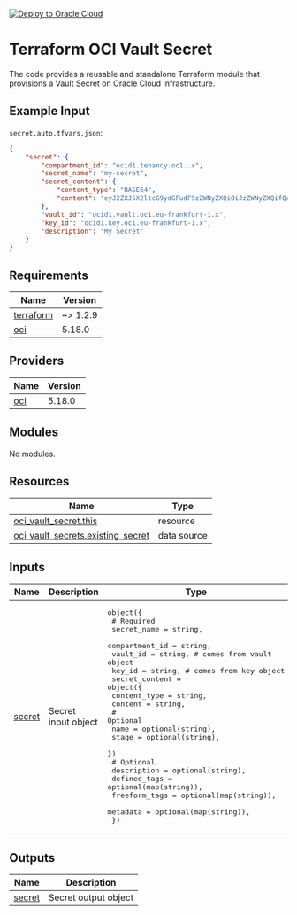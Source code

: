 [![Deploy to Oracle Cloud](https://oci-resourcemanager-plugin.plugins.oci.oraclecloud.com/latest/deploy-to-oracle-cloud.svg)](https://cloud.oracle.com/resourcemanager/stacks/create?zipUrl=https://github.com/avaloqcloud/terraform-oci-vault-secret/archive/refs/heads/main.zip)
# Terraform OCI Vault Secret
The code provides a reusable and standalone Terraform module that provisions a Vault Secret on Oracle Cloud Infrastructure.

## Example Input
`secret.auto.tfvars.json`:
```json
{
    "secret": {
        "compartment_id": "ocid1.tenancy.oc1..x",
        "secret_name": "my-secret",
        "secret_content": {
            "content_type": "BASE64",
            "content": "eyJ2ZXJ5X2ltcG9ydGFudF9zZWNyZXQiOiJzZWNyZXQifQo="
        },
        "vault_id": "ocid1.vault.oc1.eu-frankfurt-1.x",
        "key_id": "ocid1.key.oc1.eu-frankfurt-1.x",
        "description": "My Secret"
    }
}
```

<!-- BEGIN_TF_DOCS -->
## Requirements

| Name | Version |
|------|---------|
| <a name="requirement_terraform"></a> [terraform](#requirement\_terraform) | ~> 1.2.9 |
| <a name="requirement_oci"></a> [oci](#requirement\_oci) | 5.18.0 |

## Providers

| Name | Version |
|------|---------|
| <a name="provider_oci"></a> [oci](#provider\_oci) | 5.18.0 |

## Modules

No modules.

## Resources

| Name | Type |
|------|------|
| [oci_vault_secret.this](https://registry.terraform.io/providers/oracle/oci/5.18.0/docs/resources/vault_secret) | resource |
| [oci_vault_secrets.existing_secret](https://registry.terraform.io/providers/oracle/oci/5.18.0/docs/data-sources/vault_secrets) | data source |

## Inputs

| Name | Description | Type | Default | Required |
|------|-------------|------|---------|:--------:|
| <a name="input_secret"></a> [secret](#input\_secret) | Secret input object | <pre>object({<br>    # Required<br>    secret_name    = string,<br>    compartment_id = string,<br>    vault_id       = string, # comes from vault object<br>    key_id        = string, # comes from key object<br>    secret_content = object({<br>      content_type = string,<br>      content      = string,<br>      # Optional<br>      name  = optional(string),<br>      stage = optional(string),<br>    })<br>    # Optional<br>    description   = optional(string),<br>    defined_tags  = optional(map(string)),<br>    freeform_tags = optional(map(string)),<br>    metadata      = optional(map(string)),<br>  })</pre> | n/a | yes |

## Outputs

| Name | Description |
|------|-------------|
| <a name="output_secret"></a> [secret](#output\_secret) | Secret output object |
<!-- END_TF_DOCS -->